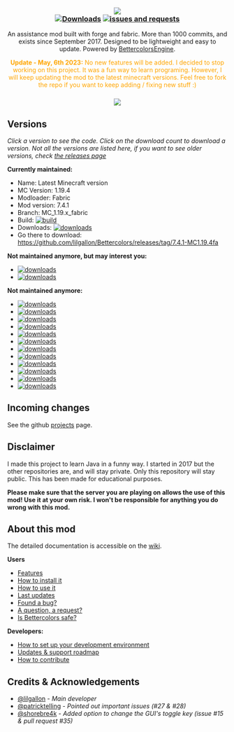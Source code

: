 <h3 align="center">
  <img src=".github/header.png">
  <br>
  <a href="https://github.com/lilgallon/Bettercolors/releases"><img alt="Downloads" src="https://img.shields.io/github/downloads/lilgallon/bettercolors/total.svg"/></a>
    <a href="https://github.com/lilgallon/Bettercolors/issues"><img alt="issues and requests" src="https://img.shields.io/github/issues/lilgallon/bettercolors.svg?label=issues%20or%20requests"/></a>
</h3>

<p align="center">
  An assistance mod built with forge and fabric. More than 1000 commits, and exists since September 2017. Designed to be lightweight and easy to update. Powered by <a href="https://github.com/lilgallon/BettercolorsEngine">BettercolorsEngine</a>.
</p>

<p align="center" style="color:orange;">
  <b>Update - May, 6th 2023:</b> No new features will be added. I decided to stop working on this project. It was a fun way to learn programing. However, I will keep updating the mod to the latest minecraft versions. Feel free to fork the repo if you want to keep adding / fixing new stuff :)
</p>

<h3 align="center">
  <img src=".github/illustration.gif">
</h3>

## Versions
*Click a version to see the code. Click on the download count to download a version. Not all the versions are listed here, if you want to see older versions, check [the releases page](https://github.com/lilgallon/Bettercolors/releases)*

**Currently maintained:**

- Name: Latest Minecraft version
- MC Version: 1.19.4
- Modloader: Fabric
- Mod version: 7.4.1
- Branch: MC_1.19.x_fabric
- Build: [![build](https://img.shields.io/github/actions/workflow/status/lilgallon/Bettercolors/gradle.yml?branch=MC_1.19.x_fabric)](https://github.com/lilgallon/Bettercolors/tree/MC_1.19.x_fabric)
- Downloads: [![downloads](https://img.shields.io/github/downloads/lilgallon/Bettercolors/7.4.1-MC1.19.4fa/total)](https://github.com/lilgallon/Bettercolors/releases/tag/7.4.1-MC1.19.4fa)
- Go there to download: https://github.com/lilgallon/Bettercolors/releases/tag/7.4.1-MC1.19.4fa

**Not maintained anymore, but may interest you:**

- [![downloads](https://img.shields.io/github/downloads/lilgallon/Bettercolors/7.4.0-MC1.8.9/total)](https://github.com/lilgallon/Bettercolors/releases/tag/7.4.0-MC1.8.9)
- [![downloads](https://img.shields.io/github/downloads/lilgallon/Bettercolors/7.4.0-MC1.16.4/total)](https://github.com/lilgallon/Bettercolors/releases/tag/7.4.0-MC1.16.4)

**Not maintained anymore:**

- [![downloads](https://img.shields.io/github/downloads/lilgallon/Bettercolors/6.1.0-MC1.12.2/total)](https://github.com/lilgallon/Bettercolors/releases/tag/6.1.0-MC1.12.2)
- [![downloads](https://img.shields.io/github/downloads/lilgallon/Bettercolors/6.0.0-MC1.13.2/total)](https://github.com/lilgallon/Bettercolors/releases/tag/6.0.0-MC1.13.2)
- [![downloads](https://img.shields.io/github/downloads/lilgallon/Bettercolors/6.1.0-MC1.14.4/total)](https://github.com/lilgallon/Bettercolors/releases/tag/6.1.0-MC1.14.4)
- [![downloads](https://img.shields.io/github/downloads/lilgallon/Bettercolors/6.1.2-MC1.15.2/total)](https://github.com/lilgallon/Bettercolors/releases/tag/6.1.2-MC1.15.2)
- [![downloads](https://img.shields.io/github/downloads/lilgallon/Bettercolors/7.2.0-MC1.16.1/total)](https://github.com/lilgallon/Bettercolors/releases/tag/7.2.0-MC1.16.1)
- [![downloads](https://img.shields.io/github/downloads/lilgallon/Bettercolors/7.3.0-MC1.16.2/total)](https://github.com/lilgallon/Bettercolors/releases/tag/7.3.0-MC1.16.2)
- [![downloads](https://img.shields.io/github/downloads/lilgallon/Bettercolors/7.3.0-MC1.16.2fa/total)](https://github.com/lilgallon/Bettercolors/releases/tag/7.3.0-MC1.16.2fa)
- [![downloads](https://img.shields.io/github/downloads/lilgallon/Bettercolors/7.4.0-MC1.16.4fa/total)](https://github.com/lilgallon/Bettercolors/releases/tag/7.4.0-MC1.16.4fa)
- [![downloads](https://img.shields.io/github/downloads/lilgallon/Bettercolors/7.4.0-MC1.16.5fa/total)](https://github.com/lilgallon/Bettercolors/releases/tag/7.4.0-MC1.16.5fa)
- [![downloads](https://img.shields.io/github/downloads/lilgallon/Bettercolors/7.4.0-MC1.17.1fa/total)](https://github.com/lilgallon/Bettercolors/releases/tag/7.4.0-MC1.17.1fa)
- [![downloads](https://img.shields.io/github/downloads/lilgallon/Bettercolors/7.4.1-MC1.18.0fa/total)](https://github.com/lilgallon/Bettercolors/releases/tag/7.4.1-MC1.18.0fa)
- [![downloads](https://img.shields.io/github/downloads/lilgallon/Bettercolors/7.4.1-MC1.19.0fa/total)](https://github.com/lilgallon/Bettercolors/releases/tag/7.4.1-MC1.19.0fa)

## Incoming changes

See the github [projects](https://github.com/lilgallon/Bettercolors/projects) page.

## Disclaimer

I made this project to learn Java in a funny way. I started in 2017 but the other repositories are, and will stay private. Only this repository will stay public. This has been made for educational purposes.

**Please make sure that the server you are playing on allows the use of this mod! Use it at your own risk. I won't be responsible for anything you do wrong with this mod.**

## About this mod

The detailed documentation is accessible on the [wiki](https://github.com/lilgallon/Bettercolors/wiki).

**Users**
- [Features](https://github.com/lilgallon/Bettercolors/wiki/2.-Features)
- [How to install it](https://github.com/lilgallon/Bettercolors/wiki/1.-User-section)
- [How to use it](https://github.com/lilgallon/Bettercolors/wiki/1.-User-section)
- [Last updates](https://github.com/lilgallon/Bettercolors/wiki/4.-Updates-&-Support-roadmap)
- [Found a bug?](https://github.com/lilgallon/Bettercolors/issues/new?assignees=&labels=&template=bug_report.md&title=)
- [A question, a request?](https://github.com/lilgallon/Bettercolors/issues/new?assignees=&labels=&template=feature_request.md&title=)
- [Is Bettercolors safe?](https://github.com/lilgallon/Bettercolors/wiki/0.-What-makes-Bettercolors-undetectable)

**Developers:**
- [How to set up your development environment](https://github.com/lilgallon/Bettercolors/wiki/3.-Developer-section)
- [Updates & support roadmap](https://github.com/lilgallon/Bettercolors/wiki/4.-Updates-&-Support-roadmap)
- [How to contribute](https://github.com/lilgallon/Bettercolors/wiki/3.-Developer-section#contributing)

## Credits & Acknowledgements

- [@lilgallon](https://github.com/lilgallon)  - *Main developer*
- [@patricktelling](https://github.com/patricktelling) - *Pointed out important issues (#27 & #28)*
- [@shorebre4k](https://github.com/shorebre4k) - *Added option to change the GUI's toggle key (issue #15 & pull request #35)*

